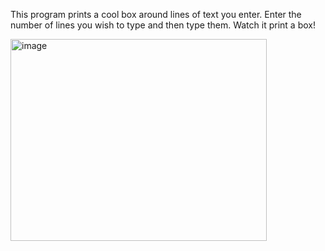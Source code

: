 This program prints a cool box around lines of text you enter. Enter the number of lines you wish to type and then type them. Watch it print a box! 

<img width="410" height="323" alt="image" src="https://github.com/user-attachments/assets/10a7eb95-10c4-4616-8e41-a4c7e31a2014" />

